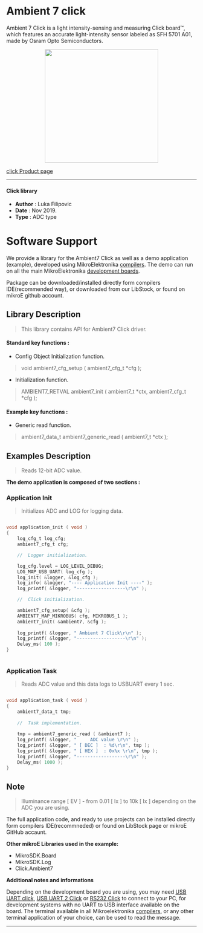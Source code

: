 # Ambient 7 click

Ambient 7 Click is a light intensity-sensing and measuring Click board™, which features an accurate light-intensity sensor labeled as SFH 5701 A01, made by Osram Opto Semiconductors.

<p align="center">
  <img src="https://download.mikroe.com/images/click_for_ide/ambient7_click.png" height=300px>
</p>

[click Product page](<https://www.mikroe.com/ambient-7-click>)

---


#### Click library 

- **Author**        : Luka Filipovic
- **Date**          : Nov 2019.
- **Type**          : ADC type


# Software Support

We provide a library for the Ambient7 Click 
as well as a demo application (example), developed using MikroElektronika 
[compilers](https://shop.mikroe.com/compilers). 
The demo can run on all the main MikroElektronika [development boards](https://shop.mikroe.com/development-boards).

Package can be downloaded/installed directly form compilers IDE(recommended way), or downloaded from our LibStock, or found on mikroE github account. 

## Library Description

> This library contains API for Ambient7 Click driver.

#### Standard key functions :

- Config Object Initialization function.
> void ambient7_cfg_setup ( ambient7_cfg_t *cfg ); 
 
- Initialization function.
> AMBIENT7_RETVAL ambient7_init ( ambient7_t *ctx, ambient7_cfg_t *cfg );

#### Example key functions :

- Generic read function.
> ambient7_data_t ambient7_generic_read ( ambient7_t *ctx );

## Examples Description

> Reads 12-bit ADC value.

**The demo application is composed of two sections :**

### Application Init 

> Initializes ADC and LOG for logging data.

```c

void application_init ( void )
{
    log_cfg_t log_cfg;
    ambient7_cfg_t cfg;

    //  Logger initialization.

    log_cfg.level = LOG_LEVEL_DEBUG;
    LOG_MAP_USB_UART( log_cfg );
    log_init( &logger, &log_cfg );
    log_info( &logger, "---- Application Init ----" );
    log_printf( &logger, "------------------\r\n" );

    //  Click initialization.

    ambient7_cfg_setup( &cfg );
    AMBIENT7_MAP_MIKROBUS( cfg, MIKROBUS_1 );
    ambient7_init( &ambient7, &cfg );
    
    log_printf( &logger, " Ambient 7 Click\r\n" );
    log_printf( &logger, "------------------\r\n" );
    Delay_ms( 100 );
}
  
```

### Application Task

> Reads ADC value and this data logs to USBUART every 1 sec.

```c

void application_task ( void )
{
    ambient7_data_t tmp;
    
    //  Task implementation.
    
    tmp = ambient7_generic_read ( &ambient7 );
    log_printf( &logger, "     ADC value \r\n" );
    log_printf( &logger, " [ DEC ]  : %d\r\n", tmp );
    log_printf( &logger, " [ HEX ]  : 0x%x \r\n", tmp );
    log_printf( &logger, "------------------\r\n" );
    Delay_ms( 1000 );
}  

```

## Note

> Illuminance range [ EV ] - from 0.01 [ lx ] to 10k [ lx ] 
> depending on the ADC you are using.

The full application code, and ready to use projects can be  installed directly form compilers IDE(recommneded) or found on LibStock page or mikroE GitHub accaunt.

**Other mikroE Libraries used in the example:** 

- MikroSDK.Board
- MikroSDK.Log
- Click.Ambient7

**Additional notes and informations**

Depending on the development board you are using, you may need 
[USB UART click](https://shop.mikroe.com/usb-uart-click), 
[USB UART 2 Click](https://shop.mikroe.com/usb-uart-2-click) or 
[RS232 Click](https://shop.mikroe.com/rs232-click) to connect to your PC, for 
development systems with no UART to USB interface available on the board. The 
terminal available in all Mikroelektronika 
[compilers](https://shop.mikroe.com/compilers), or any other terminal application 
of your choice, can be used to read the message.



---
